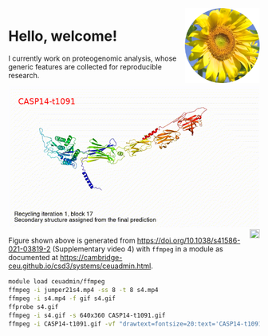 <img src="https://github.com/jinghuazhao/jinghuazhao/blob/master/gansubaiyin-circle.png" align="right" height="150" width="150" />

# Hello, welcome!

I currently work on proteogenomic analysis, whose generic features are collected for reproducible research.

![Another beast being trained in town...](CASP14-t1091-text.gif)
<img src="https://jinghuazhao.github.io/assets/images/qr-logo.svg" align="right" width=20 height=18>

Figure shown above is generated from https://doi.org/10.1038/s41586-021-03819-2 (Supplementary video 4) with 
`ffmpeg` in a module as documented at <https://cambridge-ceu.github.io/csd3/systems/ceuadmin.html>.

```bash
module load ceuadmin/ffmpeg
ffmpeg -i jumper21s4.mp4 -ss 8 -t 8 s4.mp4
ffmpeg -i s4.mp4 -f gif s4.gif
ffprobe s4.gif
ffmpeg -i s4.gif -s 640x360 CASP14-t1091.gif
ffmpeg -i CASP14-t1091.gif -vf "drawtext=fontsize=20:text='CASP14-t1091':fontcolor=red:x=25:y=30" CASP14-t1091-text.gif
```
